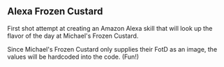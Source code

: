 Alexa Frozen Custard
--------------------

First shot attempt at creating an Amazon Alexa skill that will look up
the flavor of the day at Michael's Frozen Custard.

Since Michael's Frozen Custard only supplies their FotD as an image, the values
will be hardcoded into the code. (Fun!)
